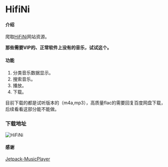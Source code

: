 # HifiNi

#### 介绍

爬取[HiFiNi](https://www.hifini.com/)网站资源。

**那些需要VIP的、正常软件上没有的音乐，试试这个。**

#### 功能

1. 分类音乐数据显示。
2. 搜索音乐。
3. 播放。
4. 下载。

目前下载的都是试听版本的（m4a,mp3），高质量flac的需要回复百度网盘下载，后续看看这部分能不能做。

### 下载地址

![HiFiNi](https://qr.api.cli.im/newqr/create?data=http%3A%2F%2Ffile.cudag.com%2F2022%2F01%2F13%2F7fc1b5e840e41297809189140a5179cd.apk&level=H&transparent=false&bgcolor=%23FFFFFF&forecolor=%23000&blockpixel=12&marginblock=2&logourl=&logoshape=no&size=206&bgimg=&text=&fontsize=30&fontcolor=&fontfamily=msyh.ttf&incolor=%231694e3&outcolor=&qrcode_eyes=pin-3.png&background=images%2Fbackground%2Fbg25.png&wper=0.84&hper=0.84&tper=0.08&lper=0.08&eye_use_fore=&qrpad=10&embed_text_fontfamily=simhei.ttc&body_type=0&qr_rotate=0&logo_pos=0&kid=cliim&key=f48bf5e321625f5bda04747a9c4886d1 "HifiNi-Download.png")

#### 感谢

[Jetpack-MusicPlayer](https://github.com/KunMinX/Jetpack-MusicPlayer)




